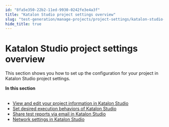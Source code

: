 ```yaml
---
id: "8fa5e350-22b2-11ed-9930-0242fe3e4a3f"
title: "Katalon Studio project settings overview"
slug: "test-generation/manage-projects/project-settings/katalon-studio-project-settings-overview"
hide_title: true
---
```


# <a id="concept-8565" class="anchor_top_offset"/><a id="ariaid-title1" class="anchor_top_offset"/><span xmlns="http://www.w3.org/1999/xhtml" className="ph">Katalon Studio</span>  project settings overview

<p xmlns="http://www.w3.org/1999/xhtml" className="p">This section shows you how to  set up the configuration for your project in <span className="ph">Katalon Studio</span> project settings.</p> 
<nav xmlns="http://www.w3.org/1999/xhtml" role="navigation" className="related-links"><div className="linklist"><strong>In this section</strong><br /><br /><ul className="linklist"><li className="linklist"><a className="link" href="/docs/test-generation/manage-projects/project-settings/view-and-edit-your-project-information-in-katalon-studio">View and edit your project information in Katalon Studio</a></li><li className="linklist"><a className="link" href="/docs/test-generation/manage-projects/project-settings/set-desired-execution-behaviors-of-katalon-studio">Set desired execution behaviors of Katalon Studio</a></li><li className="linklist"><a className="link" href="/docs/reports-and-analytics/reports/manage-reports/share-test-reports-via-email-in-katalon-studio">Share test reports via email in Katalon Studio</a></li><li className="linklist"><a className="link" href="/docs/test-generation/manage-projects/project-settings/network-settings-in-katalon-studio">Network settings in Katalon Studio</a></li></ul></div></nav> 
